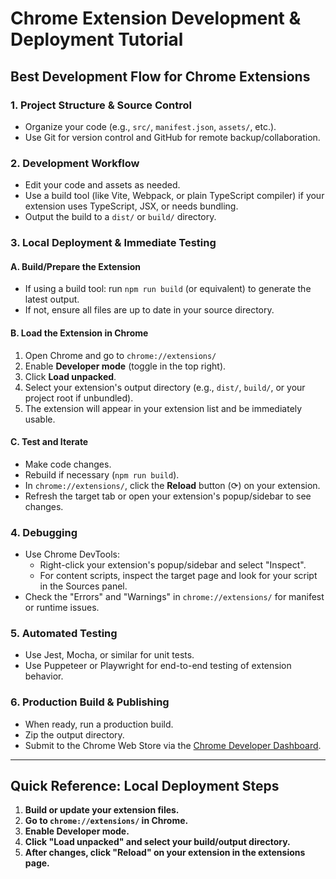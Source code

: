 # Chrome Extension Development & Deployment Tutorial

## Best Development Flow for Chrome Extensions

### 1. Project Structure & Source Control

- Organize your code (e.g., `src/`, `manifest.json`, `assets/`, etc.).
- Use Git for version control and GitHub for remote backup/collaboration.

### 2. Development Workflow

- Edit your code and assets as needed.
- Use a build tool (like Vite, Webpack, or plain TypeScript compiler) if your extension uses TypeScript, JSX, or needs bundling.
- Output the build to a `dist/` or `build/` directory.

### 3. Local Deployment & Immediate Testing

#### A. Build/Prepare the Extension

- If using a build tool: run `npm run build` (or equivalent) to generate the latest output.
- If not, ensure all files are up to date in your source directory.

#### B. Load the Extension in Chrome

1. Open Chrome and go to `chrome://extensions/`
2. Enable **Developer mode** (toggle in the top right).
3. Click **Load unpacked**.
4. Select your extension's output directory (e.g., `dist/`, `build/`, or your project root if unbundled).
5. The extension will appear in your extension list and be immediately usable.

#### C. Test and Iterate

- Make code changes.
- Rebuild if necessary (`npm run build`).
- In `chrome://extensions/`, click the **Reload** button (⟳) on your extension.
- Refresh the target tab or open your extension's popup/sidebar to see changes.

### 4. Debugging

- Use Chrome DevTools:
  - Right-click your extension's popup/sidebar and select "Inspect".
  - For content scripts, inspect the target page and look for your script in the Sources panel.
- Check the "Errors" and "Warnings" in `chrome://extensions/` for manifest or runtime issues.

### 5. Automated Testing

- Use Jest, Mocha, or similar for unit tests.
- Use Puppeteer or Playwright for end-to-end testing of extension behavior.

### 6. Production Build & Publishing

- When ready, run a production build.
- Zip the output directory.
- Submit to the Chrome Web Store via the [Chrome Developer Dashboard](https://chrome.google.com/webstore/devconsole).

---

## Quick Reference: Local Deployment Steps

1. **Build or update your extension files.**
2. **Go to `chrome://extensions/` in Chrome.**
3. **Enable Developer mode.**
4. **Click "Load unpacked" and select your build/output directory.**
5. **After changes, click "Reload" on your extension in the extensions page.**

